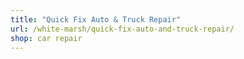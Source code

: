 ```yaml
---
title: "Quick Fix Auto & Truck Repair"
url: /white-marsh/quick-fix-auto-and-truck-repair/
shop: car repair
---
```


